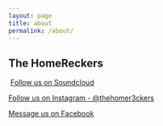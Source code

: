 ```yaml
---
layout: page
title: about
permalink: /about/
---
```


## The HomeReckers

<img class="3" src="http://i.imgur.com/CR4ZGlb.png" alt=""> <a href="http://soundcloud.com/thehomereckers">Follow us on Soundcloud</a>

<div class="2"><img class="_1579 img" src="https://www.facebook.com/rsrc.php/v3/yX/r/GyTfJtXWpWL.png" alt=""></div><a href="https://www.instagram.com/thehomer3ckers/">Follow us on Instagram - @thehomer3ckers</a>

<img class="1" src="https://www.facebook.com/rsrc.php/v3/yu/r/a9L2wNZai3M.png" alt=""><a href="https://www.facebook.com/pg/thehomereckers/?ref=page_internal#">Message us on Facebook</a>
